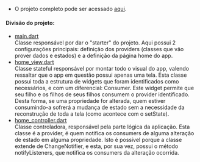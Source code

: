 - O projeto completo pode ser acessado [aqui](https://github.com/SabrinaKaren/flutter-projects/tree/master/34_get_whatsapp_provider).  

#### Divisão do projeto:
- [main.dart](https://github.com/SabrinaKaren/flutter-projects/blob/master/34_get_whatsapp_provider/lib/main.dart)  
Classe responsável por dar o "starter" do projeto. Aqui possui 2 configurações principais: definição dos providers (classes que vão prover dados e estados) e a definição da página home do app.
- [home_view.dart](https://github.com/SabrinaKaren/flutter-projects/blob/master/34_get_whatsapp_provider/lib/home_page/home_view.dart)  
Classe stateful responsável por montar todo o visual do app, valendo ressaltar que o app em questão possui apenas uma tela. Esta classe possui toda a estrutura de widgets que foram identificados como necessários, e com um diferencial: Consumer. Este widget permite que seu filho e os filhos de seus filhos consumem o provider identificado. Desta forma, se uma propriedade for alterada, quem estiver consumindo-a sofrerá a mudança de estado sem a necessidade da reconstrução de toda a tela (como acontece com o setState).
- [home_controller.dart](https://github.com/SabrinaKaren/flutter-projects/blob/master/34_get_whatsapp_provider/lib/home_page/home_controller.dart)  
Classe controladora, responsável pela parte lógica da aplicação. Esta classe é a provider, é quem notifica os consumers de alguma alteração de estado em alguma propriedade. Isto é possível porque a classe extende de ChangeNotifier, e esta, por sua vez, possui o método notifyListeners, que notifica os consumers da alteração ocorrida.
